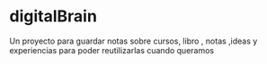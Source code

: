 # digitalBrain
Un proyecto para guardar notas sobre cursos, libro , notas ,ideas y experiencias para poder reutilizarlas cuando queramos
